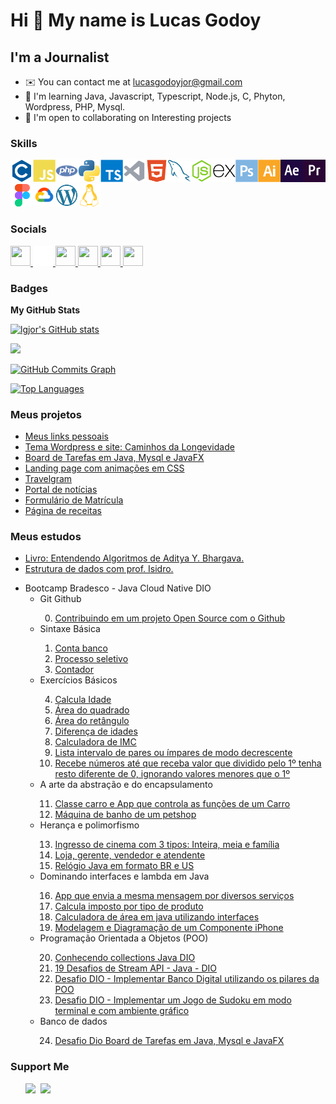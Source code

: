 Hi 👋 My name is Lucas Godoy
============================

I'm a Journalist
----------

* ✉️  You can contact me at [lucasgodoyjor@gmail.com](mailto:lucasgodoyjor@gmail.com)
* 🧠  I'm learning Java, Javascript, Typescript, Node.js, C, Phyton, Wordpress, PHP, Mysql.
* 🤝  I'm open to collaborating on Interesting projects

### Skills

<p align="left">

<a href="https://docs.microsoft.com/en-us/cpp/?view=msvc-170" target="_blank" rel="noreferrer"><img src="./icons/c-colored.svg" width="36" height="36" alt="C" /></a><a href="./icons/JavaScript" target="_blank" rel="noreferrer"><img src="icons/javascript-colored.svg" width="36" height="36" alt="JavaScript" /></a><a href="https://www.php.net/" target="_blank" rel="noreferrer"><img src="./icons/php-colored.svg" width="36" height="36" alt="PHP" /></a><a href="https://www.python.org/" target="_blank" rel="noreferrer"><img src="icons/python-colored.svg" width="36" height="36" alt="Python" /></a><a href="https://www.typescriptlang.org/" target="_blank" rel="noreferrer"><img src="icons/typescript-colored.svg" width="36" height="36" alt="TypeScript" /></a><a href="https://code.visualstudio.com/" target="_blank" rel="noreferrer"><img src="icons/visualstudiocode.svg" width="36" height="36" alt="VS Code" /></a><a href="https://developer.mozilla.org/en-US/docs/Glossary/HTML5" target="_blank" rel="noreferrer"><img src="icons/html5-colored.svg" width="36" height="36" alt="HTML5" /></a><a href="https://www.mysql.com/" target="_blank" rel="noreferrer"><img src="icons/mysql-colored.svg" width="36" height="36" alt="MySQL" /></a><a href="https://nodejs.org/en/" target="_blank" rel="noreferrer"><img src="icons/nodejs-colored.svg" width="36" height="36" alt="NodeJS" /></a><a href="https://expressjs.com/" target="_blank" rel="noreferrer"><img src="icons/express-colored.svg" width="36" height="36" alt="Express" /></a><a href="https://www.adobe.com/uk/products/photoshop.html" target="_blank" rel="noreferrer"><img src="icons/photoshop-colored.svg" width="36" height="36" alt="Photoshop" /></a><a href="https://www.adobe.com/uk/products/illustrator.html" target="_blank" rel="noreferrer"><img src="icons/illustrator-colored.svg" width="36" height="36" alt="Illustrator" /></a><a href="https://www.adobe.com/uk/products/aftereffects.html" target="_blank" rel="noreferrer"><img src="icons/aftereffects-colored.svg" width="36" height="36" alt="After Effects" /></a><a href="https://www.adobe.com/uk/products/premiere.html" target="_blank" rel="noreferrer"><img src="icons/premierepro-colored.svg" width="36" height="36" alt="Premiere Pro" /></a><a href="https://www.figma.com/" target="_blank" rel="noreferrer"><img src="icons/figma-colored.svg" width="36" height="36" alt="Figma" /></a><a href="https://cloud.google.com/" target="_blank" rel="noreferrer"><img src="icons/googlecloud-colored.svg" width="36" height="36" alt="Google Cloud" /></a><a href="https://wordpress.com" target="_blank" rel="noreferrer"><img src="icons/wordpress-colored.svg" width="36" height="36" alt="Wordpress" /></a><a href="https://www.linux.org" target="_blank" rel="noreferrer"><img src="icons/linux-colored.svg" width="36" height="36" alt="Linux" /></a>
</p>

### Socials

<p align="left"><a href="https://www.linkedin.com/in/lucasgch/" target="_blank" rel="noreferrer"> <picture> <source media="(prefers-color-scheme: dark)" srcset="https://raw.githubusercontent.com/danielcranney/readme-generator/main/public/icons/socials/linkedin-dark.svg" /> <source media="(prefers-color-scheme: light)" srcset="https://raw.githubusercontent.com/danielcranney/readme-generator/main/public/icons/socials/linkedin.svg" /> <img src="https://raw.githubusercontent.com/danielcranney/readme-generator/main/public/icons/socials/linkedin.svg" width="32" height="32" /> </picture> </a> 
<a href="https://www.hackerrank.com/profile/lucasgodoyjor"_blank" rel="noreferrer" alt="HackerRank"><img src="./icons/hackerrank_icon.png" width="32" height="32" /></a><a href="http://www.instagram.com/desviante" target="_blank" rel="noreferrer"> <picture> <source media="(prefers-color-scheme: dark)" srcset="https://raw.githubusercontent.com/danielcranney/readme-generator/main/public/icons/socials/instagram-dark.svg" /> <source media="(prefers-color-scheme: light)" srcset="https://raw.githubusercontent.com/danielcranney/readme-generator/main/public/icons/socials/instagram.svg" /> <img src="https://raw.githubusercontent.com/danielcranney/readme-generator/main/public/icons/socials/instagram.svg" width="32" height="32" /> </picture> </a>
</a> <a href="https://www.facebook.com/lucasGodoyCh/" target="_blank" rel="noreferrer"> <picture> <source media="(prefers-color-scheme: dark)" srcset="https://raw.githubusercontent.com/danielcranney/readme-generator/main/public/icons/socials/facebook-dark.svg" /> <source media="(prefers-color-scheme: light)" srcset="https://raw.githubusercontent.com/danielcranney/readme-generator/main/public/icons/socials/facebook.svg" /> <img src="https://raw.githubusercontent.com/danielcranney/readme-generator/main/public/icons/socials/facebook.svg" width="32" height="32" /> </picture> </a> <a href="https://www.github.com/lgjor" target="_blank" rel="noreferrer"> <picture> <source media="(prefers-color-scheme: dark)" srcset="https://raw.githubusercontent.com/danielcranney/readme-generator/main/public/icons/socials/github-dark.svg" /> <source media="(prefers-color-scheme: light)" srcset="https://raw.githubusercontent.com/danielcranney/readme-generator/main/public/icons/socials/github.svg" /> <img src="https://raw.githubusercontent.com/danielcranney/readme-generator/main/public/icons/socials/github.svg" width="32" height="32" /> </picture> </a>  <a href="https://www.youtube.com/@Lucas-rr2il" target="_blank" rel="noreferrer"> <picture> <source media="(prefers-color-scheme: dark)" srcset="https://raw.githubusercontent.com/danielcranney/readme-generator/main/public/icons/socials/youtube-dark.svg" /> <source media="(prefers-color-scheme: light)" srcset="https://raw.githubusercontent.com/danielcranney/readme-generator/main/public/icons/socials/youtube.svg" /> <img src="https://raw.githubusercontent.com/danielcranney/readme-generator/main/public/icons/socials/youtube.svg" width="32" height="32" /> </picture> </a></p>

### Badges

<b>My GitHub Stats</b>

<a href="http://www.github.com/lgjor"><img src="https://github-readme-stats.vercel.app/api?username=lgjor&show_icons=true&hide=&count_private=true&title_color=0891b2&text_color=ffffff&icon_color=0891b2&bg_color=1c1917&hide_border=true&show_icons=true" alt="lgjor's GitHub stats" /></a>

<a href="http://www.github.com/lgjor"><img src="https://github-readme-streak-stats.herokuapp.com/?user=lgjor&stroke=ffffff&background=1c1917&ring=0891b2&fire=0891b2&currStreakNum=ffffff&currStreakLabel=0891b2&sideNums=ffffff&sideLabels=ffffff&dates=ffffff&hide_border=true" /></a>

<a href="http://www.github.com/lgjor"><img src="https://github-readme-activity-graph.cyclic.app/graph?username=lgjor&bg_color=1c1917&color=ffffff&line=0891b2&point=ffffff&area_color=1c1917&area=true&hide_border=true&custom_title=GitHub%20Commits%20Graph" alt="GitHub Commits Graph" /></a>

<a href="https://github.com/lgjor" align="left"><img src="https://github-readme-stats.vercel.app/api/top-langs/?username=lgjor&langs_count=10&title_color=0891b2&text_color=ffffff&icon_color=0891b2&bg_color=1c1917&hide_border=true&locale=en&custom_title=Top%20%Languages" alt="Top Languages" /></a>

### Meus projetos

<ul>
<li><a href="https://lgjor.github.io/devlinks/" target="_blank">Meus links pessoais</a></li>
<li><a href="https://caminhosdalongevidade.com.br/" target="_blank">Tema Wordpress e site: Caminhos da Longevidade</a></li>
<li><a href="https://github.com/lgjor/desafio-board-dio" target="_blank">Board de Tarefas em Java, Mysql e JavaFX</a></li>
<li><a href="https://lgjor.github.io/patinsanimation" target="_blank">Landing page com animações em CSS</a></li>
<li><a href="https://lgjor.github.io/travelgram" target="_blank">Travelgram</a></li>
<li><a href="https://lgjor.github.io/portaldenoticias/" target="_blank">Portal de notícias</a></li>
<li><a href="https://lgjor.github.io/formulariodematricula/" target="_blank">Formulário de Matrícula</a></li>
<li><a href="https://lgjor.github.io/recipepage/" target="_blank">Página de receitas</a></li>
</ul>

### Meus estudos

<ul>
   <li><a href="https://github.com/lgjor/EntendendoAlgoritmos" target="_blank">Livro: Entendendo Algoritmos de Aditya Y. Bhargava.</a></li>
   <li><a href="https://github.com/lgjor/Estrutura-de-dados" target="_blank">Estrutura de dados com prof. Isidro.</a></li>
</ul>

<ul>
   <li>Bootcamp Bradesco - Java Cloud Native DIO
      <ul>
         <li>Git Github</li>
         <ol type="1"><li value="0"><a href="https://github.com/lgjor/dio-lab-open-source" target="_blank">Contribuindo em um projeto Open Source com o Github</a></li></ol>
      </ul>
      <ul>
         <li>Sintaxe Básica</li>  
            <ol type="1">
               <li><a href="https://github.com/lgjor/ContaBanco" target="_blank">Conta banco</a></li>
               <li><a href="https://github.com/lgjor/ProcessoSeletivo" target="_blank">Processo seletivo</a></li>
               <li><a href="https://github.com/lgjor/Contador" target="_blank">Contador</a></li>
            </ol>
         </li>
         <li>Exercícios Básicos</li>  
            <ol type="1">
               <li value="4"><a href="https://github.com/lgjor/ExerciciosDeJavaBasico" target="_blank">Calcula Idade</a></li>
               <li><a href="https://github.com/lgjor/ExerciciosDeJavaBasico" target="_blank">Área do quadrado</a></li>
               <li><a href="https://github.com/lgjor/ExerciciosDeJavaBasico" target="_blank">Área do retângulo</a></li>
               <li><a href="https://github.com/lgjor/ExerciciosDeJavaBasico" target="_blank">Diferença de idades</a></li>
               <li><a href="https://github.com/lgjor/ExerciciosDeJavaBasico" target="_blank">Calculadora de IMC</a></li>
               <li><a href="https://github.com/lgjor/ExerciciosDeJavaBasico" target="_blank">Lista intervalo de pares ou ímpares de modo decrescente</a></li>
               <li><a href="https://github.com/lgjor/ExerciciosDeJavaBasico" target="_blank">Recebe números até que receba valor que dividido pelo 1º tenha resto diferente de 0, ignorando valores menores que o 1º</a></li>
            </ol>
         </li>
         <li>A arte da abstração e do encapsulamento</li>
            <ol type="1">
               <li value="11"><a href="https://github.com/lgjor/ExerciciosJavaAbsClassesEncapsulamento" target="_blank">Classe carro e App que controla as funções de um Carro</a></li>
               <li><a href="https://github.com/lgjor/PetShop" target="_blank">Máquina de banho de um petshop</a></li>
            </ol>
         </li>
         <li>Herança e polimorfismo</li>
            <ol type="1">
               <li value="13"><a href="https://github.com/lgjor/JavaClock" target="_blank">Ingresso de cinema com 3 tipos: Inteira, meia e família</a></li>
               <li><a href="https://github.com/lgjor/employees" target="_blank">Loja, gerente, vendedor e atendente</a></li>
               <li><a href="https://github.com/lgjor/movietickets" target="_blank">Relógio Java em formato BR e US</a></li>     
           </ol>
         </li>
         <li>Dominando interfaces e lambda em Java</li>
            <ol type="1">
               <li value="16"><a href="https://github.com/lgjor/messageService" target="_blank">App que envia a mesma mensagem por diversos serviços</a></li>
               <li><a href="https://github.com/lgjor/tributos" target="_blank">Calcula imposto por tipo de produto</a></li>
               <li><a href="https://github.com/lgjor/AreaCalculator" target="_blank">Calculadora de área em java utilizando interfaces</a></li>
               <li><a href="https://github.com/lgjor/IPhone" target="_blank">Modelagem e Diagramação de um Componente iPhone</a></li>
            </ol>
         <li>Programação Orientada a Objetos (POO)</li>
            <ol type="1">
               <li value="20"><a href="https://github.com/lgjor/collections-java-api-2023" target="_blank">Conhecendo collections Java DIO</a></li>
               <li><a href="https://github.com/lgjor/Stream_API" target="_blank">19 Desafios de Stream API - Java - DIO</a></li>
               <li><a href="https://github.com/lgjor/desafio-dio-banco" target="_blank">Desafio DIO - Implementar Banco Digital utilizando os pilares da POO</a></li>
               <li><a href="https://github.com/lgjor/sudoku-desafio-java-dio" target="_blank">Desafio DIO - Implementar um Jogo de Sudoku em modo terminal e com ambiente gráfico</a></li>
            </ol>
         <li>Banco de dados</li>
         <ol type="1">
               <li value="24"><a href="https://github.com/lgjor/desafio-board-dio" target="_blank">Desafio Dio Board de Tarefas em Java, Mysql e JavaFX</a></li>
            </ol>
      </ul>
   </li>
</ul>

### Support Me

<ul style="list-style-type: none; margin: 0;">

<li style="display: inline-block; margin-right: 0.25rem;"><a href="https://www.buymeacoffee.com/desviante"><img src="https://cdn.buymeacoffee.com/buttons/v2/default-yellow.png" width="150"/></a></li>

<li style="display: inline-block; margin-right: 0.25rem;"><a href="https://www.ko-fi.com/desviante"><img src="https://storage.ko-fi.com/cdn/kofi2.png?v=3" width="150"/></a></li>

</ul>
